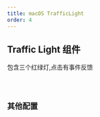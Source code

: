 ```yaml
---
title: macOS TrafficLight
order: 4
---
```


## Traffic Light 组件

包含三个红绿灯,点击有事件反馈

<code src='./examples/TrafficLight/Basic.tsx' />

## 其他配置

<code src='./examples/TrafficLight/DisableMax.tsx' />

<API src='../../../packages/macos-traffic-light/src/index.tsx'></API>
